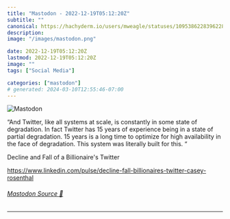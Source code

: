 ```yaml
---
title: "Mastodon - 2022-12-19T05:12:20Z"
subtitle: ""
canonical: https://hachyderm.io/users/mweagle/statuses/109538622839622856
description:
image: "/images/mastodon.png"

date: 2022-12-19T05:12:20Z
lastmod: 2022-12-19T05:12:20Z
image: ""
tags: ["Social Media"]

categories: ["mastodon"]
# generated: 2024-03-10T12:55:46-07:00
---
```

![Mastodon](/images/mastodon.png)

<p>“And Twitter, like all systems at scale, is constantly in some state of degradation. In fact Twitter has 15 years of experience being in a state of partial degradation. 15 years is a long time to optimize for high availability in the face of degradation. This system was literally built for this. “</p><p>Decline and Fall of a Billionaire&#39;s Twitter</p><p><a href="https://www.linkedin.com/pulse/decline-fall-billionaires-twitter-casey-rosenthal" target="_blank" rel="nofollow noopener noreferrer" translate="no"><span class="invisible">https://www.</span><span class="ellipsis">linkedin.com/pulse/decline-fal</span><span class="invisible">l-billionaires-twitter-casey-rosenthal</span></a></p>


###### [Mastodon Source 🐘](https://hachyderm.io/@mweagle/109538622839622856)

___
